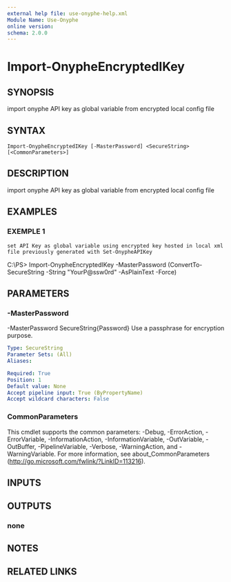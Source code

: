 ```yaml
---
external help file: use-onyphe-help.xml
Module Name: Use-Onyphe
online version:
schema: 2.0.0
---
```


# Import-OnypheEncryptedIKey

## SYNOPSIS
import onyphe API key as global variable from encrypted local config file

## SYNTAX

```
Import-OnypheEncryptedIKey [-MasterPassword] <SecureString> [<CommonParameters>]
```

## DESCRIPTION
import onyphe API key as global variable from encrypted local config file

## EXAMPLES

### EXEMPLE 1
```
set API Key as global variable using encrypted key hosted in local xml file previously generated with Set-OnypheAPIKey
```

C:\PS\> Import-OnypheEncryptedIKey -MasterPassword (ConvertTo-SecureString -String "YourP@ssw0rd" -AsPlainText -Force)

## PARAMETERS

### -MasterPassword
-MasterPassword SecureString{Password}
Use a passphrase for encryption purpose.

```yaml
Type: SecureString
Parameter Sets: (All)
Aliases:

Required: True
Position: 1
Default value: None
Accept pipeline input: True (ByPropertyName)
Accept wildcard characters: False
```

### CommonParameters
This cmdlet supports the common parameters: -Debug, -ErrorAction, -ErrorVariable, -InformationAction, -InformationVariable, -OutVariable, -OutBuffer, -PipelineVariable, -Verbose, -WarningAction, and -WarningVariable.
For more information, see about_CommonParameters (http://go.microsoft.com/fwlink/?LinkID=113216).

## INPUTS

## OUTPUTS

### none
## NOTES

## RELATED LINKS
